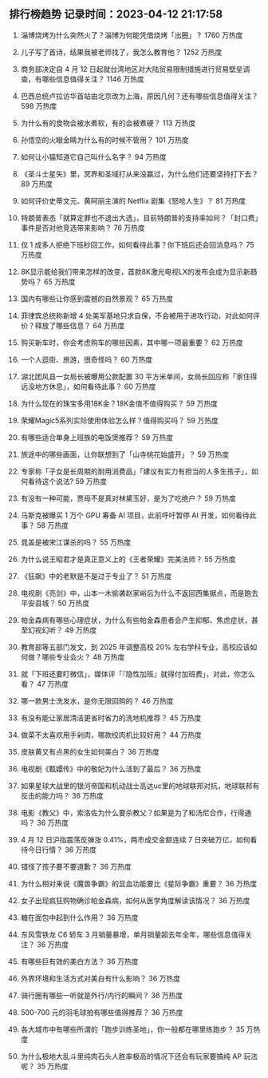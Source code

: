 
## 排行榜趋势 记录时间：2023-04-12 21:17:58
  
  1. 淄博烧烤为什么突然火了？淄博为何能凭借烧烤「出圈」？ 1760 万热度
    
  2. 儿子写了首诗，结果我被老师找了，我怎么教育他？ 1252 万热度
    
  3. 商务部决定自 4 月 12 日起就台湾地区对大陆贸易限制措施进行贸易壁垒调查，有哪些信息值得关注？ 1146 万热度
    
  4. 巴西总统卢拉访华首站由北京改为上海，原因几何？还有哪些信息值得关注？ 598 万热度
    
  5. 为什么有的食物会被水煮软，有的会被煮硬？ 113 万热度
    
  6. 孙悟空的火眼金睛为什么有的时候不管用？ 101 万热度
    
  7. 如何让小猫知道它自己叫什么名字？ 94 万热度
    
  8. 《圣斗士星矢》里，冥界和圣域打从来没赢过，为什么他们还要坚持打下去？ 89 万热度
    
  9. 如何评价史蒂文元、黄阿丽主演的 Netflix 剧集《怒呛人生》？ 81 万热度
    
  10. 特朗普表态「就算定罪也不退出大选」，目前特朗普的支持率如何？「封口费」事件是否对他竞选带来影响？ 76 万热度
    
  11. 仅 1 成多人拒绝下班秒回工作，如何看待此事？你下班后还会回消息吗？ 75 万热度
    
  12. 8K显示能给我们带来怎样的改变，首款8K激光电视LX的发布会成为显示新趋势吗？ 65 万热度
    
  13. 国内有哪些让你感到震撼的自然景观？ 65 万热度
    
  14. 菲律宾总统称新增 4 处美军基地只求自保，不会被用于进攻行动，对此如何评价？释放了哪些信息？ 64 万热度
    
  15. 购买新车时，你会考虑购车的哪些因素，其中哪一项最重要？ 62 万热度
    
  16. 一个人逛街、旅游，很奇怪吗？ 60 万热度
    
  17. 湖北团风县一女局长被曝用公款配置 30 平方米单间，女局长回应称「家住得远没地方休息」，如何看待此事？ 60 万热度
    
  18. 为什么现在的珠宝多用18K金？18K金值不值得购买？ 59 万热度
    
  19. 荣耀Magic5系列实际使用体验怎么样？值得购买吗？ 59 万热度
    
  20. 有哪些适合单身上班族的电饭煲推荐？ 59 万热度
    
  21. 旅途中的哪些画面，让你联想到了「山寺桃花始盛开」？ 59 万热度
    
  22. 专家称「子女是长周期的耐用消费品」「建议有实力有担当的人多生孩子」，如何看待这个说法? 59 万热度
    
  23. 有没有一种可能，贾母不是真对林黛玉好，是为了吃绝户？ 59 万热度
    
  24. 马斯克被曝买 1 万个 GPU 筹备 AI 项目，此前呼吁暂停 AI 开发，如何看待此事？ 58 万热度
    
  25. 晁盖是被宋江谋杀的吗？ 55 万热度
    
  26. 为什么说王昭君才是真正意义上的《王者荣耀》完美法师？ 55 万热度
    
  27. 《狂飙》中的老默是不是过于专业了？ 51 万热度
    
  28. 电视剧《亮剑》中，山本一木偷袭赵家峪后为什么不返回西集据点，而是跑去平安县城？ 50 万热度
    
  29. 帕金森病有哪些心理症状，为什么有些帕金森患者会产生抑郁、焦虑症状，甚至幻视幻听？ 49 万热度
    
  30. 教育部等五部门发文，到 2025 年调整高校 20% 左右学科专业，高校应该如何做？哪些专业会火？ 48 万热度
    
  31. 就「下班还要盯微信」，媒体评「『隐性加班』就得付加班费」，对此，你怎么看？ 47 万热度
    
  32. 哪一款男士洗发水，是你无限回购的？ 46 万热度
    
  33. 有没有能让家居清洁更省时省力的洗地机推荐？ 45 万热度
    
  34. 做菜不太喜欢用手剁肉，哪款绞肉机比较好用？ 44 万热度
    
  35. 皮肤黄又有点黑的女生如何美白？ 36 万热度
    
  36. 电视剧《甄嬛传》中的敬妃为什么活到了最后？ 36 万热度
    
  37. 如果星球大战里的银河帝国和机动战士高达uc里的地球联邦对抗，地球联邦有反击的能力吗？ 36 万热度
    
  38. 电影《教父》中，索洛佐为什么要杀教父？如果是为了和汤尼合作，行得通吗？ 36 万热度
    
  39. 4 月 12 日沪指震荡反弹涨 0.41%，两市成交金额连续 7 日突破万亿，如何看待今日行情？ 36 万热度
    
  40. 错怪了孩子要不要道歉？ 36 万热度
    
  41. 为什么相对来说《魔兽争霸》的显血功能要比《星际争霸》重要？ 36 万热度
    
  42. 女子出现疯狂购物确诊帕金森病，如何从医学角度解读该情况？ 36 万热度
    
  43. 糖在面包中起到什么作用？ 36 万热度
    
  44. 东风雪铁龙 C6 轿车 3 月销量暴增，单月销量超去年全年，哪些信息值得关注？ 36 万热度
    
  45. 有哪些巨有效的美白方法？ 36 万热度
    
  46. 外界环境和生活方式对美白有什么影响？ 36 万热度
    
  47. 骑行圈有哪些一听就是外行/内行的瞬间？ 36 万热度
    
  48. 500-700 元的羽毛球拍有哪些值得推荐？ 36 万热度
    
  49. 各大城市中有哪些所谓的「跑步训练圣地」，你一般都在哪里练跑步？ 35 万热度
    
  50. 为什么极地大乱斗里纯肉石头人胜率极高的情况下还会有玩家要搞纯 AP 玩法呢？ 35 万热度
    